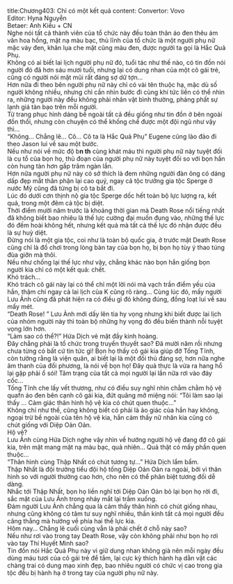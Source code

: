 title:Chương403: Chỉ có một kết quả
content:
Convertor: Vovo<br>Editor: Hyna Nguyễn<br>Betaer: Anh Kiều + CN<br>Nghe nói tất cả thành viên của tổ chức này đều toàn thân áo đen thêu ám văn hoa hồng, mặt nạ màu bạc, thủ lĩnh của tổ chức là một người phụ nữ mặc váy đen, khăn lụa che mặt cũng màu đen, được người ta gọi là Hắc Quả Phụ.<br>Không có ai biết lai lịch người phụ nữ đó, tuổi tác như thế nào, có tin đồn nói người đó đã hơn sáu mươi tuổi, nhưng lại có dung nhan của một cô gái trẻ, cũng có người nói mặt mũi rất đáng sợ dữ tợn…<br>Hơn nữa đi theo bên người phụ nữ này chỉ có vài tên thuộc hạ, mặc dù số người không nhiều, nhưng chỉ cần nhìn bước đi cùng khí tức liền có thể nhìn ra, những người này đều không phải nhân vật bình thường, phảng phất sự lạnh giá tàn bạo trên mỗi người.<br>Từ trang phục hình dáng bề ngoài tất cả đều giống như tin đồn ở bên ngoài đồn thổi, nhưng còn chuyện có thể khống chế được một đội ngũ như vậy thì…<br>“Không… Chẳng lẽ… Cô… Cô ta là Hắc Quả Phụ” Eugene cũng lảo đảo đi theo Jason lui về sau một bước.<br>Nếu như nói về mức độ b**n th** cùng khát máu thì người phụ nữ này tuyệt đối là cụ tổ của bọn họ, thủ đoạn của người phụ nữ này tuyệt đối so với bọn hắn còn hung tàn hơn gấp trăm ngàn lần.<br>Hơn nữa người phụ nữ này có sở thích là đem những người đàn ông có dáng dấp đẹp mắt thân phận lại cao quý, ngay cả tộc trưởng gia tộc Sperge ở nước Mỹ cũng đã từng bị cô ta bắt đi.<br>Lúc đó dưới cơn thịnh nộ gia tộc Sperge dốc hết toàn bộ lực lượng ra, kết quả, trong một đêm cả tộc bị diệt.<br>Thời điểm mười năm trước là khoảng thời gian mà Death Rose nổi tiếng nhất đã không biết bao nhiêu là thế lực cường đại muốn đụng vào, những thế lực đó đếm hoài không hết, nhưng kết quả mà tất cả thế lực đó nhận được đều là sự huỷ diệt.<br>Đừng nói là một gia tộc, coi như là toàn bộ quốc gia, ở trước mặt Death Rose cũng chỉ là đồ chơi trong lòng bàn tay của bọn họ, bị bọn họ tùy ý thao túng đùa giỡn mà thôi.<br>Nếu như chống lại thế lực như vậy, chẳng khác nào bọn hắn giống bọn người kia chỉ có một kết quả: chết.<br>Khó trách…<br>Khó trách cô gái này lại có thể chỉ một lời nói mà vạch trần điểm yếu của hắn, thậm chí ngay cả lai lịch của K cũng rõ ràng… Cùng lúc đó, mấy người Lưu Ảnh cũng đã phát hiện ra có điều gì đó không đúng, đồng loạt lui về sau mấy mét.<br>“Death Rose! ” Lưu Ảnh mới dấy lên tia hy vọng nhưng khi biết được lai lịch của nhóm người này thì toàn bộ những hy vọng đó đều biến thành nỗi tuyệt vọng lớn hơn.<br>“Làm sao có thể?!” Hứa Dịch vẻ mặt đầy kinh hoàng.<br>Đây chẳng phải là tổ chức trong truyền thuyết sao? Đã mười năm rồi nhưng chưa từng có bất cứ tin tức gì! Bọn họ thấy cô gái kia giúp đỡ Tống Tĩnh, còn tưởng rằng là viện quân, ai biết lại là một đối thủ đáng sợ, hơn nữa nghe âm thanh của đối phương, là nói về bọn họ! Đây quả thực là vừa ra hang hổ lại gặp phải ổ sói! Tâm trạng của tất cả mọi người lại lần nữa rơi vào đáy cốc…<br>Tống Tĩnh che lấy vết thương, như có điều suy nghĩ nhìn chằm chằm hộ vệ quafn áo đen bên cạnh cô gái kia, đứt quãng mở miệng nói: “Tôi làm sao lại thấy … Cảm giác thân hình hộ vệ kia có chút quen thuộc…”<br>Không chỉ như thế, cũng không biết có phải là ảo giác của hắn hay không, ngoại trừ bề ngoài của tên hộ vệ kia, hắn cảm thấy nữ nhân kia cũng có chút giống với Diệp Oản Oản.<br>Hộ vệ?<br>Lưu Ảnh cùng Hứa Dịch nghe vậy nhìn về hướng người hộ vệ đang đỡ cô gái kia, trên mặt mang mặt nạ màu bạc, quả nhiên… Quả thật có mấy phần quen thuộc…<br>“Thân hình cùng Thập Nhất có chút tương tự…” Hứa Dịch lẩm bẩm.<br>Thập Nhất là đội trưởng tiểu đội hộ tống Diệp Oản Oản ra ngoài, bởi vì thân hình so với người thường cao hơn, cho nên có thể phân biệt tương đối dễ dàng.<br>Nhắc tới Thập Nhất, bọn họ liền nghĩ tới Diệp Oản Oản bỏ lại bọn họ rời đi, sắc mặt của Lưu Ảnh trong nháy mắt lại trầm xuống.<br>Đám người Lưu Ảnh chẳng qua là cảm thấy thân hình có chút giống nhau, nhưng cũng không có tâm tư suy nghĩ nhiều, thần kinh tất cả mọi người đều căng thẳng mà hướng về phía hai thế lực kia.<br>Hôm nay… Chẳng lẽ cuối cùng vẫn là phải chết ở chỗ này sao?<br>Nếu như rơi vào trong tay Death Rose, vậy còn không phải như bọn họ rơi vào tay Thí Huyết Minh sao?<br>Tin đồn nói Hắc Quả Phụ này vì giữ dung nhan không già nên mỗi ngày đều dùng máu tươi của cô gái trẻ để tắm, lại cực kỳ thích hành hạ dằn vặt các chàng trai có dung mạo xinh đẹp, bao nhiêu người có chức vị cao trong gia tộc đều bị hành hạ ở trong tay của người phụ nữ này.